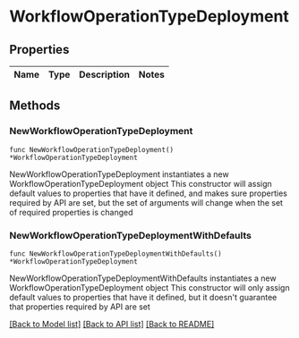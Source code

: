 # WorkflowOperationTypeDeployment

## Properties

Name | Type | Description | Notes
------------ | ------------- | ------------- | -------------

## Methods

### NewWorkflowOperationTypeDeployment

`func NewWorkflowOperationTypeDeployment() *WorkflowOperationTypeDeployment`

NewWorkflowOperationTypeDeployment instantiates a new WorkflowOperationTypeDeployment object
This constructor will assign default values to properties that have it defined,
and makes sure properties required by API are set, but the set of arguments
will change when the set of required properties is changed

### NewWorkflowOperationTypeDeploymentWithDefaults

`func NewWorkflowOperationTypeDeploymentWithDefaults() *WorkflowOperationTypeDeployment`

NewWorkflowOperationTypeDeploymentWithDefaults instantiates a new WorkflowOperationTypeDeployment object
This constructor will only assign default values to properties that have it defined,
but it doesn't guarantee that properties required by API are set


[[Back to Model list]](../README.md#documentation-for-models) [[Back to API list]](../README.md#documentation-for-api-endpoints) [[Back to README]](../README.md)


